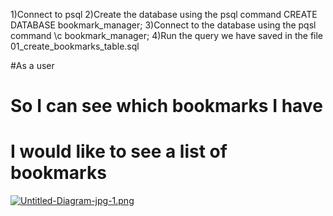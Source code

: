 1)Connect to psql
2)Create the database using the psql command CREATE DATABASE bookmark_manager;
3)Connect to the database using the pqsl command \c bookmark_manager;
4)Run the query we have saved in the file 01_create_bookmarks_table.sql


#As a user
# So I can see which bookmarks I have
# I would like to see a list of bookmarks




[![Untitled-Diagram-jpg-1.png](https://i.postimg.cc/SQZsNbYX/Untitled-Diagram-jpg-1.png)](https://postimg.cc/14qPJTHP)
